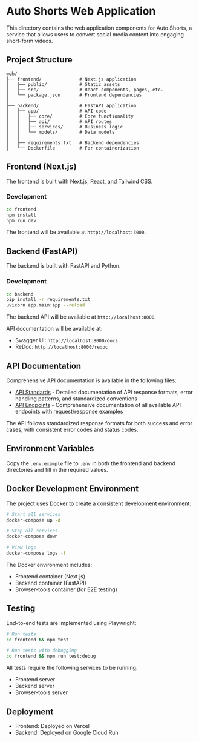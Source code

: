 # Auto Shorts Web Application

This directory contains the web application components for Auto Shorts, a service that allows users to convert social media content into engaging short-form videos.

## Project Structure

```
web/
├── frontend/              # Next.js application
│   ├── public/            # Static assets
│   ├── src/               # React components, pages, etc.
│   └── package.json       # Frontend dependencies
│
├── backend/               # FastAPI application
│   ├── app/               # API code
│   │   ├── core/          # Core functionality
│   │   ├── api/           # API routes
│   │   ├── services/      # Business logic
│   │   └── models/        # Data models
│   │
│   ├── requirements.txt   # Backend dependencies
│   └── Dockerfile         # For containerization
```

## Frontend (Next.js)

The frontend is built with Next.js, React, and Tailwind CSS.

### Development

```bash
cd frontend
npm install
npm run dev
```

The frontend will be available at `http://localhost:3000`.

## Backend (FastAPI)

The backend is built with FastAPI and Python.

### Development

```bash
cd backend
pip install -r requirements.txt
uvicorn app.main:app --reload
```

The backend API will be available at `http://localhost:8000`.

API documentation will be available at:
- Swagger UI: `http://localhost:8000/docs`
- ReDoc: `http://localhost:8000/redoc`

## API Documentation

Comprehensive API documentation is available in the following files:

- [API Standards](../docs/API_STANDARDS.md) - Detailed documentation of API response formats, error handling patterns, and standardized conventions
- [API Endpoints](../docs/API_ENDPOINTS.md) - Comprehensive documentation of all available API endpoints with request/response examples

The API follows standardized response formats for both success and error cases, with consistent error codes and status codes.

## Environment Variables

Copy the `.env.example` file to `.env` in both the frontend and backend directories and fill in the required values.

## Docker Development Environment

The project uses Docker to create a consistent development environment:

```bash
# Start all services
docker-compose up -d

# Stop all services
docker-compose down

# View logs
docker-compose logs -f
```

The Docker environment includes:
- Frontend container (Next.js)
- Backend container (FastAPI)
- Browser-tools container (for E2E testing)

## Testing

End-to-end tests are implemented using Playwright:

```bash
# Run tests
cd frontend && npm test

# Run tests with debugging
cd frontend && npm run test:debug
```

All tests require the following services to be running:
- Frontend server
- Backend server
- Browser-tools server

## Deployment

- Frontend: Deployed on Vercel
- Backend: Deployed on Google Cloud Run 